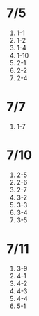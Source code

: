 # 7/5

1. 1-1
2. 1-2
3. 1-4
4. 1-10
5. 2-1
6. 2-2
7. 2-4

# 7/7

1. 1-7

# 7/10

1. 2-5
2. 2-6
3. 2-7
4. 3-2
5. 3-3
6. 3-4
7. 3-5

# 7/11

1. 3-9
2. 4-1
3. 4-2
4. 4-3
5. 4-4
6. 5-1
